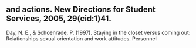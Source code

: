 ## and actions. New Directions for Student Services, 2005, 29(cid:1)41.

Day, N. E., & Schoenrade, P. (1997). Staying in the closet versus coming out: Relationships sexual orientation and work attitudes. Personnel